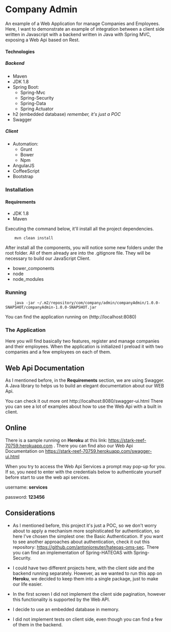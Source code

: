 # Company Admin

An example of a Web Application for manage Companies and Employees.
Here, I want to demonstrate an example of integration between a client side written in Javascript with a backend written in Java with Spring MVC, exposing a Web Api based on Rest.

#### Technologies
##### Backend
- Maven
- JDK 1.8
- Spring Boot:
    - Spring-Mvc
    - Spring-Security
    - Spring-Data
    - Spring Actuator
- h2 (embedded database) *remember, it's just a POC*
- Swagger

##### Client
- Automation:
    - Grunt
    - Bower
    - Npm
- AngularJS
- CoffeeScript
- Bootstrap

### Installation
#### Requirements
- JDK 1.8
- Maven

Executing the command below, it'll install all the project dependencies.

```
    mvn clean install
```

After install all the components, you will notice some new folders under the root folder. All of them already are into the .gitignore file.
They will be necessary to build our JavaScript Client.

- bower_components
- node
- node_modules


### Running

```
    java -jar ~/.m2/repository/com/company/admin/companyAdmin/1.0.0-SNAPSHOT/companyAdmin-1.0.0-SNAPSHOT.jar
```

You can find the application running on (http://localhost:8080)

### The Application

Here you will find basically two features, register and manage companies and their employees.
When the application is initialized I preload it with two companies and a few employees on each of them.

## Web Api Documentation

As I mentioned before, in the **Requirements** section, we are using Swagger.
A Java library to helps us to build an elegant documentation about our WEB Api.

You can check it out more ont http://localhost:8080/swagger-ui.html
There you can see a lot of examples about how to use the Web Api with a
built in client.

## Online
There is a sample running on **Heroku** at this link: https://stark-reef-70759.herokuapp.com .
There you can find also our Web Api Documentation on https://stark-reef-70759.herokuapp.com/swagger-ui.html

When you try to access the Web Api Services a prompt may pop-up for you. If so,  you need to enter with the credentials below to authenticate yourself before start to use the web api services.

username: **services**

password: **123456**


## Considerations

- As I mentioned before, this project it's just a POC, so we don't worry about
to apply a mechanism more sophisticated for authentication, so here I've chosen the simplest one: the Basic Authentication.
If you want to see another approaches about authentication, check it out this repository: https://github.com/antonioreuter/hateoas-oms-sec. There you can find an implementation of Spring-HATEOAS with Spring-Security.

- I could have two different projects here, with the client side and the backend running separately. However,
as we wanted to run this app on **Heroku**, we decided to keep them into a single package, just to make our life easier.

- In the first screen I did not implement the client side pagination, however this functionality is supported by the Web API.

- I decide to use an embedded database in memory.

- I did not implement tests on client side, even though you can find a few of them in the backend.
